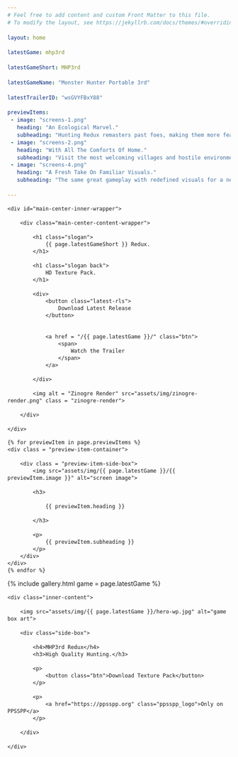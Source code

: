 ```yaml
---
# Feel free to add content and custom Front Matter to this file.
# To modify the layout, see https://jekyllrb.com/docs/themes/#overriding-theme-defaults

layout: home

latestGame: mhp3rd

latestGameShort: MHP3rd

latestGameName: "Monster Hunter Portable 3rd"

latestTrailerID: "wsGVYFBxY88"

previewItems:
 - image: "screens-1.png"
   heading: "An Ecological Marvel."
   subheading: "Hunting Redux remasters past foes, making them more fearsome than ever."
 - image: "screens-2.png"
   heading: "With All The Comforts Of Home."
   subheading: "Visit the most welcoming villages and hostile environments in HD."
 - image: "screens-4.png"
   heading: "A Fresh Take On Familiar Visuals."
   subheading: "The same great gameplay with redefined visuals for a new generation."

---
```


<section id="top-header">
	
	<div id="main-center-inner-wrapper">

		<div class="main-center-content-wrapper">

			<h1 class="slogan">
				{{ page.latestGameShort }} Redux.
			</h1>

			<h1 class="slogan back">
				HD Texture Pack.
			</h1>

			<div>
				<button class="latest-rls">
					Download Latest Release
				</button>


				<a href = "/{{ page.latestGame }}/" class="btn">
					<span>
						Watch the Trailer
					</span>
				</a>

			</div>

			<img alt = "Zinogre Render" src="assets/img/zinogre-render.png" class = "zinogre-render">

		</div>
		
	</div>

</section>

<section id = "content-center">

	{% for previewItem in page.previewItems %}
	<div class = "preview-item-container">

		<div class = "preview-item-side-box">
			<img src="assets/img/{{ page.latestGame }}/{{ previewItem.image }}" alt="screen image">

			<h3>

				{{ previewItem.heading }}

			</h3>

			<p>
				{{ previewItem.subheading }}
			</p>
		</div>
	</div>
	{% endfor %}

</section>

<section id="gallery">
	{% include gallery.html game = page.latestGame %}
</section>

<section id = "home-bottom">
	
	<div class="inner-content">

		<img src="assets/img/{{ page.latestGame }}/hero-wp.jpg" alt="game box art">

		<div class="side-box">
		
			<h4>MHP3rd Redux</h4>
			<h3>High Quality Hunting.</h3>

			<p>
				<button class="btn">Download Texture Pack</button>
			</p>

			<p>
				<a href="https://ppsspp.org" class="ppsspp_logo">Only on PPSSPP</a>
			</p>

		</div>

	</div>

</section>